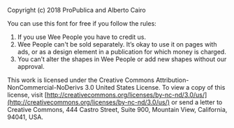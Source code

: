 Copyright (c) 2018 ProPublica and Alberto Cairo

You can use this font for free if you follow the rules: 

1. If you use Wee People you have to credit us.
2. Wee People can't be sold separately. It’s okay to use it on pages with ads, or as a design element in a publication for which money is charged.
3. You can’t alter the shapes in Wee People or add new shapes without our approval.


This work is licensed under the Creative Commons Attribution-NonCommercial-NoDerivs 3.0 United States License. To view a copy of this license, visit [http://creativecommons.org/licenses/by-nc-nd/3.0/us/](http://creativecommons.org/licenses/by-nc-nd/3.0/us/) or send a letter to Creative Commons, 444 Castro Street, Suite 900, Mountain View, California, 94041, USA.
